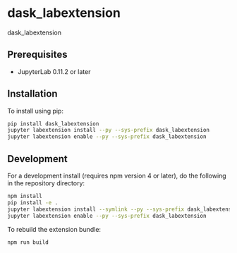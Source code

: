 # dask_labextension

dask_labextension


## Prerequisites

* JupyterLab 0.11.2 or later

## Installation

To install using pip:

```bash
pip install dask_labextension
jupyter labextension install --py --sys-prefix dask_labextension
jupyter labextension enable --py --sys-prefix dask_labextension
```

## Development

For a development install (requires npm version 4 or later), do the following in the repository directory:

```bash
npm install
pip install -e .
jupyter labextension install --symlink --py --sys-prefix dask_labextension
jupyter labextension enable --py --sys-prefix dask_labextension
```

To rebuild the extension bundle:

```bash
npm run build
```

